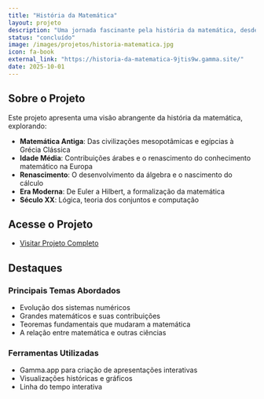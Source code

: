 ```yaml
---
title: "História da Matemática"
layout: projeto
description: "Uma jornada fascinante pela história da matemática, desde a antiguidade até os desenvolvimentos modernos."
status: "concluído"
image: /images/projetos/historia-matematica.jpg
icon: fa-book
external_link: "https://historia-da-matematica-9jtis9w.gamma.site/"
date: 2025-10-01
---
```


## Sobre o Projeto

Este projeto apresenta uma visão abrangente da história da matemática, explorando:

- **Matemática Antiga**: Das civilizações mesopotâmicas e egípcias à Grécia Clássica
- **Idade Média**: Contribuições árabes e o renascimento do conhecimento matemático na Europa
- **Renascimento**: O desenvolvimento da álgebra e o nascimento do cálculo
- **Era Moderna**: De Euler a Hilbert, a formalização da matemática
- **Século XX**: Lógica, teoria dos conjuntos e computação

## Acesse o Projeto

<ul class="actions">
    <li><a href="{{ page.external_link }}" class="button primary big" target="_blank" rel="noopener">Visitar Projeto Completo</a></li>
</ul>

## Destaques

### Principais Temas Abordados

- Evolução dos sistemas numéricos
- Grandes matemáticos e suas contribuições
- Teoremas fundamentais que mudaram a matemática
- A relação entre matemática e outras ciências

### Ferramentas Utilizadas

- Gamma.app para criação de apresentações interativas
- Visualizações históricas e gráficos
- Linha do tempo interativa
